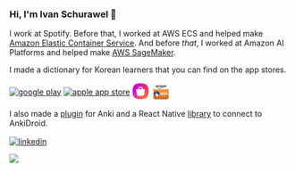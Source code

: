 ### Hi, I'm Ivan Schurawel 👋

I work at Spotify. Before that, I worked at AWS ECS and helped make [Amazon Elastic Container Service](https://aws.amazon.com/ecs/). And before _that_, I worked at Amazon AI Platforms and helped make [AWS SageMaker](https://aws.amazon.com/sagemaker/).

I made a dictionary for Korean learners that you can find on the app stores.

[<img align="center" src="https://iconape.com/wp-content/files/fa/64777/svg/google-play-store.svg" alt="google play" height="30" width="30" />](https://play.google.com/store/apps/details?id=com.schurawel.kl_dictionary&hl=en_US) [<img align="center" src="https://iconape.com/wp-content/files/pp/291881/svg/apple-ios-app-store-seeklogo.com.svg" alt="apple app store" height="30" width="30" />](https://itunes.apple.com/us/app/korean-learners-dictionary/id1417101471?mt=8) [<img align="center" src="https://raw.githubusercontent.com/is343/site_media_hosting/master/images/Samsung_Galaxy_Store_logo.svg" alt="samsung galaxy app store" height="30" width="30" />](https://galaxy.store/koreadict)  [<img align="center" src="https://raw.githubusercontent.com/is343/site_media_hosting/master/images/amazon_app_store_logo.svg" alt="amazon app store" height="34" width="34" />](https://amazon.com/gp/product/B098DNPQ8Y) 

I also made a [plugin](https://github.com/is343/anki_delay_deck) for Anki and a React Native [library](https://github.com/is343/react-native-ankidroid) to connect to AnkiDroid.



[<img align="center" src="https://iconape.com/wp-content/files/ot/76245/svg/linkedin-icon.svg" alt="linkedin" height="30" width="30" />](https://linkedin.com/in/ivan-schurawel)
<p align="center"> 
<a href="https://linkedin.com/in/ivan-schurawel" target="blank"></a>
</p>

![](https://hit.yhype.me/github/profile?user_id=30599893)
